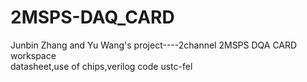 # 2MSPS-DAQ_CARD   
Junbin Zhang and Yu Wang's project----2channel 2MSPS DQA CARD workspace  
datasheet,use of chips,verilog code 
ustc-fel
